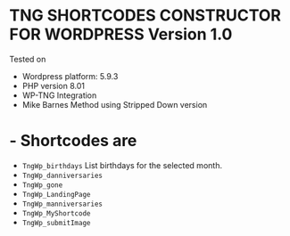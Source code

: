 
# TNG SHORTCODES CONSTRUCTOR FOR WORDPRESS Version 1.0

Tested on
- Wordpress platform: 5.9.3
- PHP version 8.01
- WP-TNG Integration
 - Mike Barnes Method using Stripped Down version 


# - Shortcodes are

- `TngWp_birthdays` List birthdays for the selected month.
- `TngWp_danniversaries`
- `TngWp_gone`
- `TngWp_LandingPage`
- `TngWp_manniversaries`
- `TngWp_MyShortcode`
- `TngWp_submitImage`





